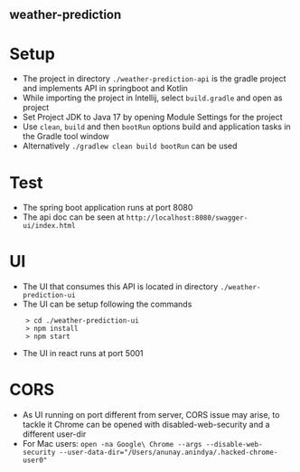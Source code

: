 ## weather-prediction

# Setup
* The project in directory `./weather-prediction-api` is the gradle project and implements API in springboot and Kotlin
* While importing the project in Intellij, select `build.gradle` and open as project
* Set Project JDK to Java 17 by opening Module Settings for the project
* Use `clean`, `build` and then `bootRun` options build and application tasks in the Gradle tool window
* Alternatively `./gradlew clean build bootRun` can be used

# Test
* The spring boot application runs at port 8080
* The api doc can be seen at `http://localhost:8080/swagger-ui/index.html`

# UI
* The UI that consumes this API is located in directory `./weather-prediction-ui`
* The UI can be setup following the commands
```shell
    > cd ./weather-prediction-ui
    > npm install
    > npm start
```
* The UI in react runs at port 5001

# CORS
* As UI running on port different from server, CORS issue may arise, to tackle it Chrome can be opened with disabled-web-security and a different user-dir
* For Mac users: `open -na Google\ Chrome --args --disable-web-security --user-data-dir="/Users/anunay.anindya/.hacked-chrome-user0"`
